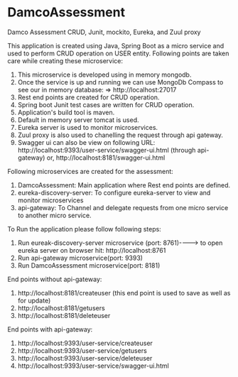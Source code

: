 # DamcoAssessment
Damco Assessment CRUD, Junit, mockito, Eureka, and Zuul proxy

This application is created using Java, Spring Boot as a micro service and used to perform CRUD operation on USER entity.
Following points are taken care while creating these microservice: 
1. This microservice is developed using in memory mongodb.
2. Once the service is up and running we can use MongoDb Compass to see our in memory database: => http://localhost:27017
3. Rest end points are created for CRUD operation.
4. Spring boot Junit test cases are written for CRUD operation.
5. Application's build tool is maven.
6. Default in memory server tomcat is used.
7. Eureka server is used to monitor microservices.
8. Zuul proxy is also used to chanelling the request through api gateway.
9. Swagger ui can also be view on following URL:
  http://localhost:9393/user-service/swagger-ui.html (through api-gateway)
  or,
  http://localhost:8181/swagger-ui.html

Following microservices are created for the assessment:
1. DamcoAssessment: Main application where Rest end points are defined.
2. eureka-discovery-server: To configure eureka-server to view and monitor microservices
3. api-gateway: To Channel and delegate requests from one micro service to another micro service.

To Run the application please follow following steps:
1. Run eureak-discovery-server microservice (port: 8761)----> to open eureka server on browser hit: http://localhost:8761
2. Run api-gateway microservice(port: 9393)
3. Run DamcoAssessment microservice(port: 8181)

End points without api-gateway:
1. http://localhost:8181/createuser (this end point is used to save as well as for update)
2. http://localhost:8181/getusers
3. http://localhost:8181/deleteuser

End points with api-gateway:
1. http://localhost:9393/user-service/createuser
2. http://localhost:9393/user-service/getusers
3. http://localhost:9393/user-service/deleteuser
4. http://localhost:9393/user-service/swagger-ui.html


